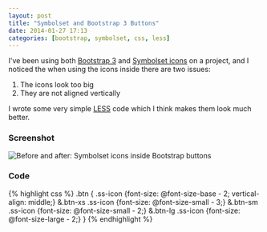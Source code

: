 ```yaml
---
layout: post
title: "Symbolset and Bootstrap 3 Buttons"
date: 2014-01-27 17:13
categories: [bootstrap, symbolset, css, less]
---
```


I've been using both [Bootstrap 3](http://getbootstrap.com/) and [Symbolset icons](http://symbolset.com/) on a project, and I noticed the when using the icons inside there are two issues:

1. The icons look too big
2. They are not aligned vertically

I wrote some very simple [LESS](http://www.lesscss.org/) code which I think makes them look much better.

### Screenshot
![Before and after: Symbolset icons inside Bootstrap buttons](//i.cloudup.com/xcRuZJZFFD.png)

### Code
{% highlight css %}
.btn {
    .ss-icon {font-size:  @font-size-base - 2; vertical-align: middle;}
    &.btn-xs .ss-icon {font-size:  @font-size-small - 3;}
    &.btn-sm .ss-icon {font-size:  @font-size-small - 2;}
    &.btn-lg .ss-icon {font-size:  @font-size-large - 2;}
}
{% endhighlight %}

